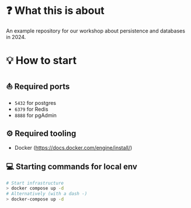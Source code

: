 # ❓ What this is about

An example repository for our workshop about persistence and databases in 2024. 

# 💡 How to start

## ⛵️ Required ports
- `5432` for postgres
- `6379` for Redis
- `8888` for pgAdmin

## ⚙️ Required tooling
- Docker (https://docs.docker.com/engine/install/)

## 💻 Starting commands for local env

```bash
# Start infrastructure
> docker compose up -d
# Alternatively (with a dash -)
> docker-compose up -d
```
